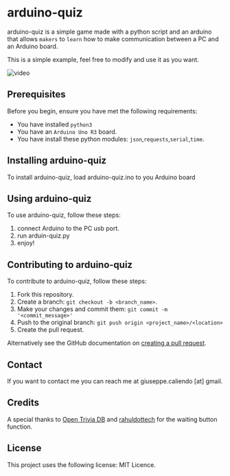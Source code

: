 # arduino-quiz

arduino-quiz is a simple game made with a python script and an arduino that allows `makers` to `learn` how to make communication between a PC and an Arduino board.

This is a simple example, feel free to modify and use it as you want.

![video](https://www.youtube.com/watch?v=ueqo8mhZ1yI)

## Prerequisites

Before you begin, ensure you have met the following requirements:

* You have installed `python3`
* You have an `Arduino Uno R3` board.
* You have install these python modules: `json`,`requests`,`serial`,`time`.

## Installing arduino-quiz

To install arduino-quiz, load arduino-quiz.ino to you Arduino board

## Using arduino-quiz

To use arduino-quiz, follow these steps:

1. connect Arduino to the PC usb port.
2. run arduin-quiz.py
3. enjoy!

## Contributing to arduino-quiz

To contribute to arduino-quiz, follow these steps:

1. Fork this repository.
2. Create a branch: `git checkout -b <branch_name>`.
3. Make your changes and commit them: `git commit -m '<commit_message>'`
4. Push to the original branch: `git push origin <project_name>/<location>`
5. Create the pull request.

Alternatively see the GitHub documentation on [creating a pull request](https://help.github.com/en/github/collaborating-with-issues-and-pull-requests/creating-a-pull-request).

## Contact

If you want to contact me you can reach me at giuseppe.caliendo [at] gmail.

## Credits

A special thanks to [Open Trivia DB](https://opentdb.com/) and [rahuldottech](https://gist.github.com/rahuldottech/839cb13140f24debae8f72343115de4b) for the waiting button function.

## License

This project uses the following license: MIT Licence.
